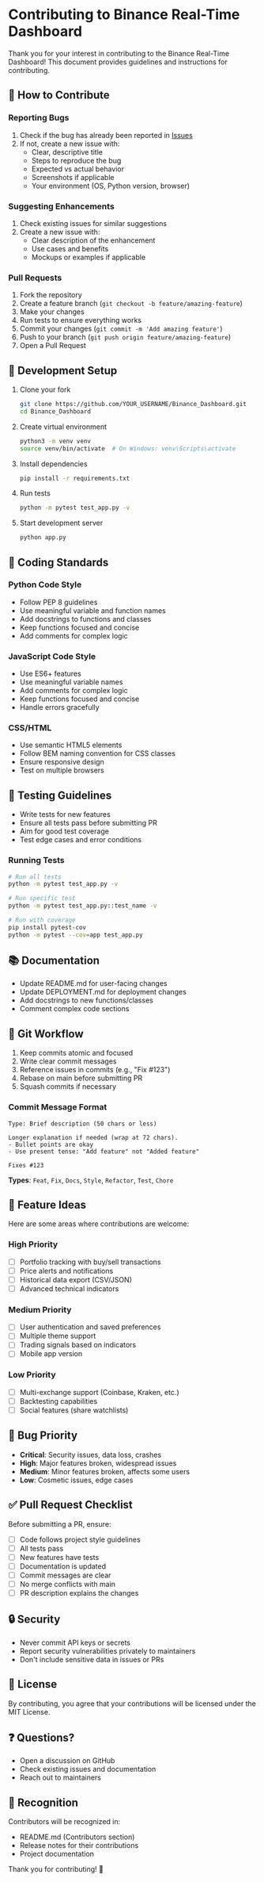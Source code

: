 # Contributing to Binance Real-Time Dashboard

Thank you for your interest in contributing to the Binance Real-Time Dashboard! This document provides guidelines and instructions for contributing.

## 🤝 How to Contribute

### Reporting Bugs

1. Check if the bug has already been reported in [Issues](https://github.com/demetrius2017/Binance_Dashboard/issues)
2. If not, create a new issue with:
   - Clear, descriptive title
   - Steps to reproduce the bug
   - Expected vs actual behavior
   - Screenshots if applicable
   - Your environment (OS, Python version, browser)

### Suggesting Enhancements

1. Check existing issues for similar suggestions
2. Create a new issue with:
   - Clear description of the enhancement
   - Use cases and benefits
   - Mockups or examples if applicable

### Pull Requests

1. Fork the repository
2. Create a feature branch (`git checkout -b feature/amazing-feature`)
3. Make your changes
4. Run tests to ensure everything works
5. Commit your changes (`git commit -m 'Add amazing feature'`)
6. Push to your branch (`git push origin feature/amazing-feature`)
7. Open a Pull Request

## 🔧 Development Setup

1. Clone your fork
   ```bash
   git clone https://github.com/YOUR_USERNAME/Binance_Dashboard.git
   cd Binance_Dashboard
   ```

2. Create virtual environment
   ```bash
   python3 -m venv venv
   source venv/bin/activate  # On Windows: venv\Scripts\activate
   ```

3. Install dependencies
   ```bash
   pip install -r requirements.txt
   ```

4. Run tests
   ```bash
   python -m pytest test_app.py -v
   ```

5. Start development server
   ```bash
   python app.py
   ```

## 📝 Coding Standards

### Python Code Style

- Follow PEP 8 guidelines
- Use meaningful variable and function names
- Add docstrings to functions and classes
- Keep functions focused and concise
- Add comments for complex logic

### JavaScript Code Style

- Use ES6+ features
- Use meaningful variable names
- Add comments for complex logic
- Keep functions focused and concise
- Handle errors gracefully

### CSS/HTML

- Use semantic HTML5 elements
- Follow BEM naming convention for CSS classes
- Ensure responsive design
- Test on multiple browsers

## 🧪 Testing Guidelines

- Write tests for new features
- Ensure all tests pass before submitting PR
- Aim for good test coverage
- Test edge cases and error conditions

### Running Tests

```bash
# Run all tests
python -m pytest test_app.py -v

# Run specific test
python -m pytest test_app.py::test_name -v

# Run with coverage
pip install pytest-cov
python -m pytest --cov=app test_app.py
```

## 📚 Documentation

- Update README.md for user-facing changes
- Update DEPLOYMENT.md for deployment changes
- Add docstrings to new functions/classes
- Comment complex code sections

## 🔄 Git Workflow

1. Keep commits atomic and focused
2. Write clear commit messages
3. Reference issues in commits (e.g., "Fix #123")
4. Rebase on main before submitting PR
5. Squash commits if necessary

### Commit Message Format

```
Type: Brief description (50 chars or less)

Longer explanation if needed (wrap at 72 chars).
- Bullet points are okay
- Use present tense: "Add feature" not "Added feature"

Fixes #123
```

**Types**: `Feat`, `Fix`, `Docs`, `Style`, `Refactor`, `Test`, `Chore`

## 🎨 Feature Ideas

Here are some areas where contributions are welcome:

### High Priority
- [ ] Portfolio tracking with buy/sell transactions
- [ ] Price alerts and notifications
- [ ] Historical data export (CSV/JSON)
- [ ] Advanced technical indicators

### Medium Priority
- [ ] User authentication and saved preferences
- [ ] Multiple theme support
- [ ] Trading signals based on indicators
- [ ] Mobile app version

### Low Priority
- [ ] Multi-exchange support (Coinbase, Kraken, etc.)
- [ ] Backtesting capabilities
- [ ] Social features (share watchlists)

## 🐛 Bug Priority

- **Critical**: Security issues, data loss, crashes
- **High**: Major features broken, widespread issues
- **Medium**: Minor features broken, affects some users
- **Low**: Cosmetic issues, edge cases

## ✅ Pull Request Checklist

Before submitting a PR, ensure:

- [ ] Code follows project style guidelines
- [ ] All tests pass
- [ ] New features have tests
- [ ] Documentation is updated
- [ ] Commit messages are clear
- [ ] No merge conflicts with main
- [ ] PR description explains the changes

## 🔒 Security

- Never commit API keys or secrets
- Report security vulnerabilities privately to maintainers
- Don't include sensitive data in issues or PRs

## 📄 License

By contributing, you agree that your contributions will be licensed under the MIT License.

## ❓ Questions?

- Open a discussion on GitHub
- Check existing issues and documentation
- Reach out to maintainers

## 🙏 Recognition

Contributors will be recognized in:
- README.md (Contributors section)
- Release notes for their contributions
- Project documentation

Thank you for contributing! 🎉
